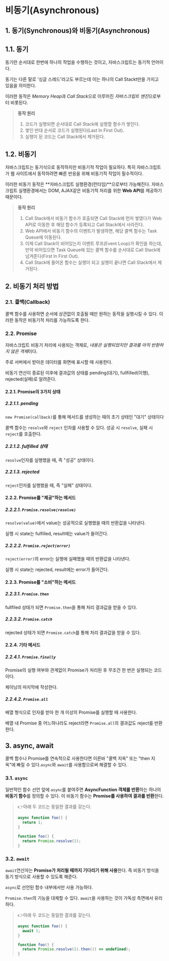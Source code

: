# 비동기(Asynchronous)

## 1. 동기(Synchronous)와 비동기(Asynchronous)

## 1.1. 동기

동기란 순서대로 한번에 하나의 작업을 수행하는 것이고, 자바스크립트는 동기적 언어이다.

동기는 다른 말로 '싱글 스레드'라고도 부르는데 이는 하나의 Call Stackt만을 가지고 있음을 의미한다.

이러한 동작은 *Memory Heap*과 *Call Stack*으로 이루어진 *자바스크립트 엔진*으로부터 비롯된다.

> **동작 원리**
>
> 1. 코드가 실행되면 순서대로 Call Stack에 실행할 함수가 쌓인다.
> 2. 쌓인 반대 순서로 코드가 실행된다(Last In First Out).
> 3. 실행이 된 코드는 Call Stack에서 제거된다.

## 1.2. 비동기

자바스크립트는 동기식으로 동작하지만 비동기적 작업이 필요하다. 특히 자바스크립트가 웹 사이트에서 동작하려면 빠른 반응을 위해 비동기적 작업이 필수적이다.

이러한 비동기 동작은 **자바스크립트 실행환경(런타임)**으로부터 가능해진다. 자바스크립트 실행환경에서는 DOM, AJAX같은 비동기적 처리를 위한 **Web API**를 제공하기 때문이다.

> **동작 원리**
>
> 1. Call Stack에서 비동기 함수가 호출되면 Call Stack에 먼저 쌓였다가 Web API로 이동한 후 해당 함수가 등록되고 Call Stack에서 사라진다.
> 2. Web API에서 비동기 함수의 이벤트가 발생하면, 해당 콜백 함수는 Task Queue에 이동된다.
> 3. 이제 Call Stack이 비어있는지 이벤트 루프(Event Loop)가 확인을 하는데, 만약 비어있으면 Task Queue에 있는 콜백 함수를 순서대로 Call Stack에 넘겨준다(First In First Out).
> 4. Call Stack에 들어온 함수는 실행이 되고 실행이 끝나면 Call Stack에서 제거된다.

## 2. 비동기 처리 방법

### 2.1. 콜백(Callback)

콜백 함수를 사용하면 순서에 상관없이 호출될 때만 원하는 동작을 실행시킬 수 있다. 이러한 동작은 비동기적 처리를 가능하도록 한다.

### 2.2. Promise

자바스크립트 비동기 처리에 사용되는 객체로, *내용은 실행되었지만 결과를 아직 반환하지 않은 객체*이다.

주로 서버에서 받아온 데이터를 화면에 표시할 때 사용한다.

비동기 연산이 종료된 이후에 결과값의 상태를 pending(대기), fullfilled(이행), rejected(실패)로 알려준다.

#### 2.2.1. Promise의 3가지 상태

##### 2.2.1.1. pending

`new Promise(callback)`를 통해 메서드를 생성하는 때의 초기 상태인 "대기" 상태이다

콜백 함수는 `resolve`와 `reject` 인자를 사용할 수 있다. 성공 시 `resolve`, 실패 시 `reject`를 호출한다.

##### 2.2.1.2. fulfilled 상태

`resolve`인자를 실행했을 때, 즉 "성공" 상태이다.

##### 2.2.1.3. rejected

`reject`인자를 실행했을 때, 즉 "실패" 상태이다.

#### 2.2.2. Promise를 "제공"하는 메서드

##### 2.2.2.1. `Promise.resolve(resolve)`

`resolve(value)`에서 value는 성공적으로 실행했을 때의 반환값을 나타낸다.

실행 시 state는 fulfilled, result에는 value가 들어간다.

##### 2.2.2.2. `Promise.reject(error)`

`reject(error)`의 error는 실행에 실패했을 때의 반환값을 나타낸다.

실행 시 state는 rejected, result에는 error가 들어간다.

#### 2.2.3. Promise를 "소비"하는 메서드

##### 2.2.3.1. `Promise.then`

fullfiled 상태가 되면 `Promise.then`을 통해 처리 결과값을 받을 수 있다.

##### 2.2.3.2. `Promise.catch`

rejected 상태가 되면 `Promise.catch`를 통해 처리 결과값을 받을 수 있다.

#### 2.2.4. 기타 메서드

##### 2.2.4.1. `Promise.finally`

Promise의 실행 여부와 관계없이 Promise가 처리된 후 무조건 한 번은 실행되는 코드이다.

체이닝의 마지막에 작성한다.

##### 2.2.4.2. `Promise.all`

배열 형식으로 인자를 받아 한 개 이상의 Promise를 실행할 때 사용한다.

배열 내 Promise 중 어느하나라도 reject라면 `Promise.all`의 결과값도 reject를 반환한다.

## 3. async, await

콜백 함수나 Promise를 연속적으로 사용한다면 이른바 "콜백 지옥" 또는 "then 지옥"에 빠질 수 있다.`async`와 `await`를 사용함으로써 해결할 수 있다.

### 3.1. `async`

일반적인 함수 선언 앞에 `async`를 붙여주면 **AsyncFunction 객체를 반환**하는 하나의 **비동기 함수**를 정의할 수 있다. 이 비동기 함수는 **Promise를 사용하여 결과를 반환**한다.

> 👉아래 두 코드는 동일한 결과를 갖는다.
>
> ```js
> async function foo() {
>   return 1;
> }
> ```
>
> ```js
> function foo() {
>   return Promise.resolve(1);
> }
> ```

### 3.2. `await`

`await`연산자는 **Promise가 처리될 때까지 기다리기 위해 사용**한다. 즉 비동기 방식을 동기 방식으로 사용할 수 있도록 해준다.

`async`로 선언된 함수 내부에서만 사용 가능하다.

`Promise.then`의 기능을 대체할 수 있다. `await`을 사용하는 것이 가독성 측면에서 유리하다.

> 👉아래 두 코드는 동일한 결과를 갖는다.
>
> ```js
> async function foo() {
>   await 1;
> }
> ```
>
> ```js
> function foo() {
>   return Promise.resolve(1).then(() => undefined);
> }
> ```
